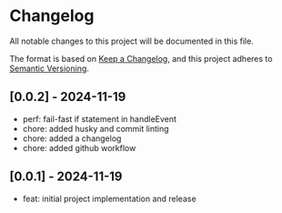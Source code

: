 # Changelog

All notable changes to this project will be documented in this file.

The format is based on [Keep a Changelog](https://keepachangelog.com/en/1.0.0/),
and this project adheres to [Semantic Versioning](https://semver.org/spec/v2.0.0.html).

## [0.0.2] - 2024-11-19

- perf: fail-fast if statement in handleEvent
- chore: added husky and commit linting
- chore: added a changelog
- chore: added github workflow

## [0.0.1] - 2024-11-19

- feat: initial project implementation and release

